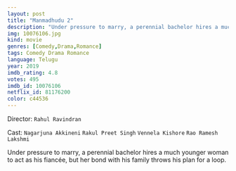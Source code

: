 ```yaml
---
layout: post
title: "Manmadhudu 2"
description: "Under pressure to marry, a perennial bachelor hires a much younger woman to act as his fiancée, but her bond with his family throws his plan for a loop..."
img: 10076106.jpg
kind: movie
genres: [Comedy,Drama,Romance]
tags: Comedy Drama Romance 
language: Telugu
year: 2019
imdb_rating: 4.8
votes: 495
imdb_id: 10076106
netflix_id: 81176200
color: c44536
---
```

Director: `Rahul Ravindran`  

Cast: `Nagarjuna Akkineni` `Rakul Preet Singh` `Vennela Kishore` `Rao Ramesh` `Lakshmi` 

Under pressure to marry, a perennial bachelor hires a much younger woman to act as his fiancée, but her bond with his family throws his plan for a loop.